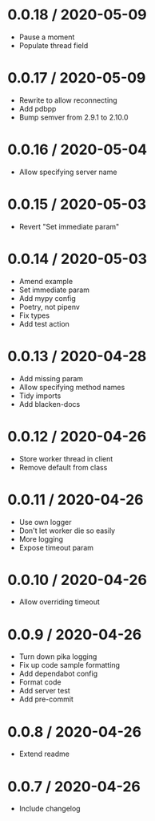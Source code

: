
0.0.18 / 2020-05-09
===================

  * Pause a moment
  * Populate thread field

0.0.17 / 2020-05-09
===================

  * Rewrite to allow reconnecting
  * Add pdbpp
  * Bump semver from 2.9.1 to 2.10.0

0.0.16 / 2020-05-04
===================

  * Allow specifying server name

0.0.15 / 2020-05-03
===================

  * Revert "Set immediate param"

0.0.14 / 2020-05-03
===================

  * Amend example
  * Set immediate param
  * Add mypy config
  * Poetry, not pipenv
  * Fix types
  * Add test action

0.0.13 / 2020-04-28
===================

  * Add missing param
  * Allow specifying method names
  * Tidy imports
  * Add blacken-docs

0.0.12 / 2020-04-26
===================

  * Store worker thread in client
  * Remove default from class

0.0.11 / 2020-04-26
===================

  * Use own logger
  * Don't let worker die so easily
  * More logging
  * Expose timeout param

0.0.10 / 2020-04-26
===================

  * Allow overriding timeout

0.0.9 / 2020-04-26
==================

  * Turn down pika logging
  * Fix up code sample formatting
  * Add dependabot config
  * Format code
  * Add server test
  * Add pre-commit

0.0.8 / 2020-04-26
==================

  * Extend readme

0.0.7 / 2020-04-26
==================

  * Include changelog

